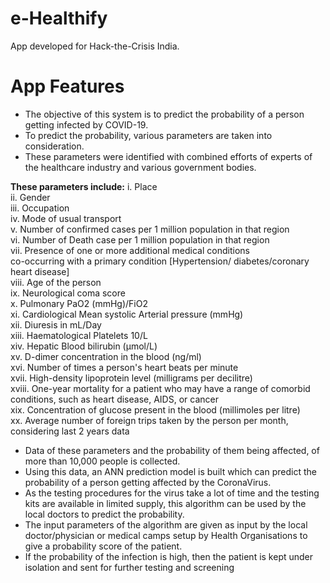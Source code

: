 # e-Healthify
App developed for Hack-the-Crisis India.
# App Features
* The objective of this system is to predict the probability of a person getting infected by COVID-19.
* To predict the probability, various parameters are taken into consideration. 
* These parameters were identified with combined efforts of experts of the healthcare industry and various government bodies.

 **These parameters include:** 
 i.          Place\
 ii.          Gender\
 iii.          Occupation\
 iv.          Mode of usual transport\
 v.          Number of confirmed cases per 1 million population in that region\
vi.          Number of Death case per 1 million population in that region\
 vii.          Presence of one or more additional medical conditions\
co-occurring with a primary condition [Hypertension/ diabetes/coronary heart disease]\
 viii.          Age of the person\
ix.          Neurological coma score\
x.          Pulmonary PaO2 (mmHg)/FiO2\
xi.          Cardiological Mean systolic Arterial pressure (mmHg)\
xii.          Diuresis in mL/Day\
 xiii.       Haematological Platelets 10/L\
xiv.          Hepatic Blood bilirubin (µmol/L)\
 xv.          D-dimer concentration in the blood (ng/ml)\
xvi.          Number of times a person's heart beats per minute\
xvii.          High-density lipoprotein level (milligrams per decilitre)\
xviii.          One-year mortality for a patient who may have a range of comorbid conditions, such as heart disease, AIDS, or cancer\
xix.          Concentration of glucose present in the blood (millimoles per litre)\
xx.          Average number of foreign trips taken by the person per month, considering last 2 years data

* Data of these parameters and the probability of them being affected, of more than 10,000 people is collected.
* Using this data, an ANN prediction model is built which can predict the probability of a person getting affected by the CoronaVirus.
* As the testing procedures for the virus take a lot of time and the testing kits are available in limited supply, this algorithm can be used by the local doctors to predict the probability.
* The input parameters of the algorithm are given as input by the local doctor/physician or medical camps setup by Health Organisations to give a probability score of the patient.
* If the probability of the infection is high, then the patient is kept under isolation and sent for further testing and screening

